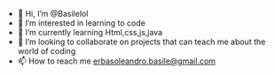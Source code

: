 - 👋 Hi, I’m @Basilelol
- 👀 I’m interested in learning to code
- 🌱 I’m currently learning Html,css,js,java
- 💞️ I’m looking to collaborate on projects that can teach me about the world of coding
- 📫 How to reach me erbasoleandro.basile@gmail.com

<!---
Basilelol/Basilelol is a ✨ special ✨ repository because its `README.md` (this file) appears on your GitHub profile.
You can click the Preview link to take a look at your changes.
--->
